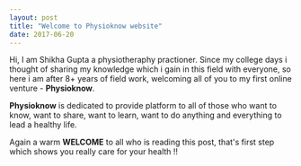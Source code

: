 ```yaml
---
layout: post
title: "Welcome to Physioknow website"
date: 2017-06-20
---
```


Hi, I am Shikha Gupta a physiotheraphy practioner. Since my college days i thought of sharing my knowledge which i gain in this field with everyone, so here i am after 8+ years of field work, welcoming all of you to my first online venture - **Physioknow**.

**Physioknow** is dedicated to provide platform to all of those who want to know, want to share, want to learn, want to do anything and  everything to lead a healthy life.

Again a warm **WELCOME** to all who is reading this post, that's first step which shows you really care for your health !!
